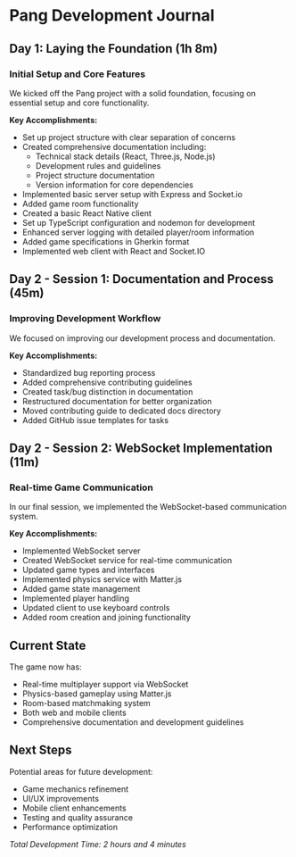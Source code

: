 # Pang Development Journal

## Day 1: Laying the Foundation (1h 8m)

### Initial Setup and Core Features
We kicked off the Pang project with a solid foundation, focusing on essential setup and core functionality.

**Key Accomplishments:**
- Set up project structure with clear separation of concerns
- Created comprehensive documentation including:
  - Technical stack details (React, Three.js, Node.js)
  - Development rules and guidelines
  - Project structure documentation
  - Version information for core dependencies
- Implemented basic server setup with Express and Socket.io
- Added game room functionality
- Created a basic React Native client
- Set up TypeScript configuration and nodemon for development
- Enhanced server logging with detailed player/room information
- Added game specifications in Gherkin format
- Implemented web client with React and Socket.IO

## Day 2 - Session 1: Documentation and Process (45m)

### Improving Development Workflow
We focused on improving our development process and documentation.

**Key Accomplishments:**
- Standardized bug reporting process
- Added comprehensive contributing guidelines
- Created task/bug distinction in documentation
- Restructured documentation for better organization
- Moved contributing guide to dedicated docs directory
- Added GitHub issue templates for tasks

## Day 2 - Session 2: WebSocket Implementation (11m)

### Real-time Game Communication
In our final session, we implemented the WebSocket-based communication system.

**Key Accomplishments:**
- Implemented WebSocket server
- Created WebSocket service for real-time communication
- Updated game types and interfaces
- Implemented physics service with Matter.js
- Added game state management
- Implemented player handling
- Updated client to use keyboard controls
- Added room creation and joining functionality

## Current State
The game now has:
- Real-time multiplayer support via WebSocket
- Physics-based gameplay using Matter.js
- Room-based matchmaking system
- Both web and mobile clients
- Comprehensive documentation and development guidelines

## Next Steps
Potential areas for future development:
- Game mechanics refinement
- UI/UX improvements
- Mobile client enhancements
- Testing and quality assurance
- Performance optimization

*Total Development Time: 2 hours and 4 minutes* 